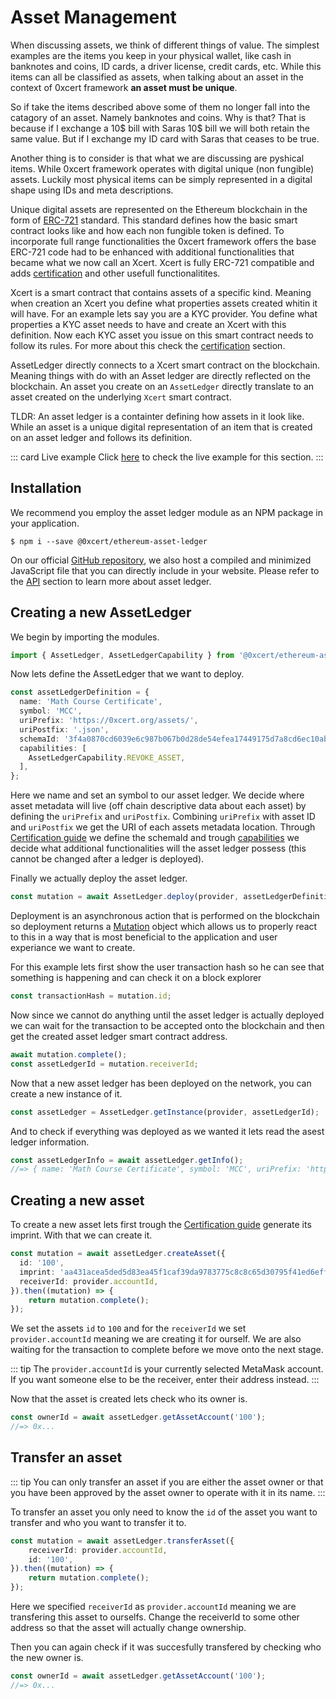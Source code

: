 # Asset Management

When discussing assets, we think of different things of value. The simplest examples are the items you keep in your physical wallet, like cash in banknotes and coins, ID cards, a driver license, credit cards, etc. While this items can all be classified as assets, when talking about an asset in the context of 0xcert framework **an asset must be unique**.

So if take the items described above some of them no longer fall into the catagory of an asset. Namely banknotes and coins. Why is that? That is because if I exchange a 10$ bill with Saras 10$ bill we will both retain the same value. But if I exchange my ID card with Saras that ceases to be true.

Another thing is to consider is that what we are discussing are pyshical items. While 0xcert framework operates with digital unique (non fungible) assets. Luckily most physical items can be simply represented in a digital shape using IDs and meta descriptions. 

Unique digital assets are represented on the Ethereum blockchain in the form of [ERC-721](https://github.com/ethereum/EIPs/blob/master/EIPS/eip-721.md) standard. This standard defines how the basic smart contract looks like and how each non fungible token is defined. To incorporate full range functionalities the 0xcert framework offers the base ERC-721 code had to be enhanced with additional functionalities that became what we now call an Xcert. Xcert is fully ERC-721 compatible and adds [certification]() and other usefull functionalitites.

Xcert is a smart contract that contains assets of a specific kind. Meaning when creation an Xcert you define what properties assets created whitin it will have. For an example lets say you are a KYC provider. You define what properties a KYC asset needs to have and create an Xcert with this definition. Now each KYC asset you issue on this smart contract needs to follow its rules. For more about this check the [certification]() section.

AssetLedger directly connects to a Xcert smart contract on the blockchain. Meaning things with do with an Asset ledger are directly reflected on the blockchain. An asset you create on an `AssetLedger` directly translate to an asset created on the underlying `Xcert` smart contract.

TLDR: An asset ledger is a containter defining how assets in it look like. While an asset is a unique digital representation of an item that is created on an asset ledger and follows its definition.

::: card Live example
Click [here](https://codesandbox.io/s/github/0xcert/example-asset-management?module=%2FREADME.md) to check the live example for this section.
:::

## Installation

We recommend you employ the asset ledger module as an NPM package in your application.

```ell
$ npm i --save @0xcert/ethereum-asset-ledger
```

On our official [GitHub repository](https://github.com/0xcert/framework), we also host a compiled and minimized JavaScript file that you can directly include in your website. Please refer to the [API](/api/core.html) section to learn more about asset ledger.

## Creating a new AssetLedger

We begin by importing the modules.

```ts
import { AssetLedger, AssetLedgerCapability } from '@0xcert/ethereum-asset-ledger';
```

Now lets define the AssetLedger that we want to deploy.

```ts
const assetLedgerDefinition = {
  name: 'Math Course Certificate',
  symbol: 'MCC',
  uriPrefix: 'https://0xcert.org/assets/',
  uriPostfix: '.json',
  schemaId: '3f4a0870cd6039e6c987b067b0d28de54efea17449175d7a8cd6ec10ab23cc5d', // base asset schemaId
  capabilities: [
    AssetLedgerCapability.REVOKE_ASSET,
  ],
};
```
Here we name and set an symbol to our asset ledger. We decide where asset metadata will live (off chain descriptive data about each asset) by defining the `uriPrefix` and `uriPostfix`. Combining `uriPrefix` with asset ID and `uriPostfix` we get the URI of each assets metadata location. Through [Certification guide]() we define the schemaId and trough [capabilities]() we decide what additional functionalities will the asset ledger possess (this cannot be changed after a ledger is deployed).

Finally we actually deploy the asset ledger.

```ts
const mutation = await AssetLedger.deploy(provider, assetLedgerDefinition);
```

Deployment is an asynchronous action that is performed on the blockchain so deployment returns a [Mutation]() object which allows us to properly react to this in a way that is most beneficial to the application and user experiance we want to create.

For this example lets first show the user transaction hash so he can see that something is happening and can check it on a block explorer

```ts
const transactionHash = mutation.id;
```

Now since we cannot do anything until the asset ledger is actually deployed we can wait for the transaction to be accepted onto the blockchain and then get the created asset ledger smart contract address.

```ts
await mutation.complete();
const assetLedgerId = mutation.receiverId;
```

Now that a new asset ledger has been deployed on the network, you can create a new instance of it.

```ts
const assetLedger = AssetLedger.getInstance(provider, assetLedgerId);
```

And to check if everything was deployed as we wanted it lets read the asest ledger information.

```ts
const assetLedgerInfo = await assetLedger.getInfo();
//=> { name: 'Math Course Certificate', symbol: 'MCC', uriPrefix: 'https://0xcert.org/assets/', uriPostfix: '.json', schemaId: '3f4a0870cd6039e6c987b067b0d28de54efea17449175d7a8cd6ec10ab23cc5d', supply: '0' }
```

## Creating a new asset

To create a new asset lets first trough the [Certification guide]() generate its imprint. With that we can create it.

```ts
const mutation = await assetLedger.createAsset({
  id: '100',
  imprint: 'aa431acea5ded5d83ea45f1caf39da9783775c8c8c65d30795f41ed6eff45e1b',
  receiverId: provider.accountId,
}).then((mutation) => {
    return mutation.complete();
});
```

We set the assets `id` to `100` and for the `receiverId` we set `provider.accountId` meaning we are creating it for ourself. We are also waiting for the transaction to complete before we move onto the next stage.

::: tip
The `provider.accountId` is your currently selected MetaMask account. If you want someone else to be the receiver, enter their address instead.
:::

Now that the asset is created lets check who its owner is.

```ts
const ownerId = await assetLedger.getAssetAccount('100');
//=> 0x...
```

## Transfer an asset

::: tip
You can only transfer an asset if you are either the asset owner or that you have been approved by the asset owner to operate with it in its name.
:::

To transfer an asset you only need to know the `id` of the asset you want to transfer and who you want to transfer it to.

```ts
const mutation = await assetLedger.transferAsset({
    receiverId: provider.accountId,
    id: '100',
}).then((mutation) => {
    return mutation.complete();
});
```

Here we specified `receiverId` as `provider.accountId` meaning we are transfering this asset to ourselfs. Change the receiverId to some other address so that the asset will actually change ownership.

Then you can again check if it was succesfully transfered by checking who the new owner is.

```ts
const ownerId = await assetLedger.getAssetAccount('100');
//=> 0x...
```
